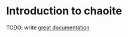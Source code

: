 # Introduction to chaoite

TODO: write [great documentation](http://jacobian.org/writing/great-documentation/what-to-write/)
